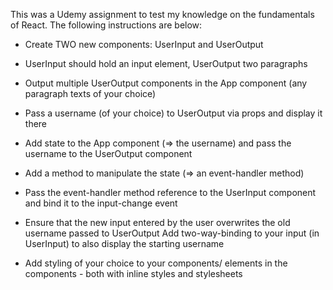 This was a Udemy assignment to test my knowledge on the fundamentals of React. The following instructions are below:

- Create TWO new components: UserInput and UserOutput

- UserInput should hold an input element, UserOutput two paragraphs

- Output multiple UserOutput components in the App component (any paragraph texts of your choice)

- Pass a username (of your choice) to UserOutput via props and display it there

- Add state to the App component (=> the username) and pass the username to the UserOutput component

- Add a method to manipulate the state (=> an event-handler method)

- Pass the event-handler method reference to the UserInput component and bind it to the input-change event

- Ensure that the new input entered by the user overwrites the old username passed to UserOutput
Add two-way-binding to your input (in UserInput) to also display the starting username

- Add styling of your choice to your components/ elements in the components - both with inline styles and stylesheets
